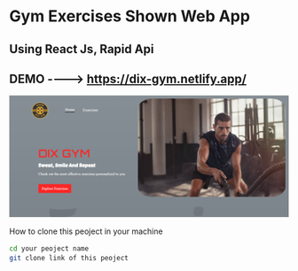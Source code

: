 
Gym Exercises Shown Web App
====================

Using React Js, Rapid Api
---------------------

DEMO ---->   https://dix-gym.netlify.app/
---------------------

![image](https://github.com/thakordixit567/gym-dix/blob/master/src/assets/demo/Screenshot%202024-05-05%20224020.png)


How to clone this peoject in your machine 

 ```sh
 cd your peoject name
git clone link of this peoject
```
